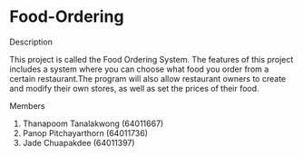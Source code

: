 # Food-Ordering
Description	

This project is called the Food Ordering System. The features of this project includes a system where you can choose what 
food you order from a certain restaurant.The program will also allow restaurant owners to create and modify their own stores, as well as set the prices of their food.

Members
1.	Thanapoom Tanalakwong             (64011667)
2.	Panop Pitchayarthorn              (64011736)
3.	Jade Chuapakdee                   (64011397)
